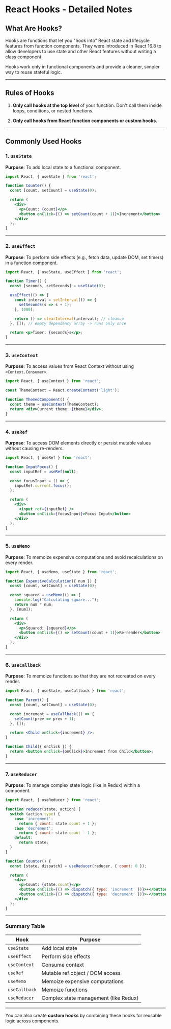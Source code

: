 # React Hooks - Detailed Notes

## What Are Hooks?

Hooks are functions that let you "hook into" React state and lifecycle features from function components. They were introduced in React 16.8 to allow developers to use state and other React features without writing a class component.

Hooks work only in functional components and provide a cleaner, simpler way to reuse stateful logic.

---

## Rules of Hooks

1. **Only call hooks at the top level** of your function. Don't call them inside loops, conditions, or nested functions.
    
2. **Only call hooks from React function components or custom hooks.**

---

## Commonly Used Hooks

### 1. `useState`

**Purpose**: To add local state to a functional component.

```jsx
import React, { useState } from 'react';

function Counter() {
  const [count, setCount] = useState(0);

  return (
    <div>
      <p>Count: {count}</p>
      <button onClick={() => setCount(count + 1)}>Increment</button>
    </div>
  );
}
```

---

### 2. `useEffect`

**Purpose**: To perform side effects (e.g., fetch data, update DOM, set timers) in a function component.

```jsx
import React, { useState, useEffect } from 'react';

function Timer() {
  const [seconds, setSeconds] = useState(0);

  useEffect(() => {
    const interval = setInterval(() => {
      setSeconds(s => s + 1);
    }, 1000);

    return () => clearInterval(interval); // cleanup
  }, []); // empty dependency array -> runs only once

  return <p>Timer: {seconds}s</p>;
}
```

---

### 3. `useContext`

**Purpose**: To access values from React Context without using `<Context.Consumer>`.

```jsx
import React, { useContext } from 'react';

const ThemeContext = React.createContext('light');

function ThemedComponent() {
  const theme = useContext(ThemeContext);
  return <div>Current theme: {theme}</div>;
}
```

---

### 4. `useRef`

**Purpose**: To access DOM elements directly or persist mutable values without causing re-renders.

```jsx
import React, { useRef } from 'react';

function InputFocus() {
  const inputRef = useRef(null);

  const focusInput = () => {
    inputRef.current.focus();
  };

  return (
    <div>
      <input ref={inputRef} />
      <button onClick={focusInput}>Focus Input</button>
    </div>
  );
}
```

---

### 5. `useMemo`

**Purpose**: To memoize expensive computations and avoid recalculations on every render.

```jsx
import React, { useMemo, useState } from 'react';

function ExpensiveCalculation({ num }) {
  const [count, setCount] = useState(0);

  const squared = useMemo(() => {
    console.log("Calculating square...");
    return num * num;
  }, [num]);

  return (
    <div>
      <p>Squared: {squared}</p>
      <button onClick={() => setCount(count + 1)}>Re-render</button>
    </div>
  );
}
```

---

### 6. `useCallback`

**Purpose**: To memoize functions so that they are not recreated on every render.

```jsx
import React, { useState, useCallback } from 'react';

function Parent() {
  const [count, setCount] = useState(0);

  const increment = useCallback(() => {
    setCount(prev => prev + 1);
  }, []);

  return <Child onClick={increment} />;
}

function Child({ onClick }) {
  return <button onClick={onClick}>Increment from Child</button>;
}
```

---

### 7. `useReducer`

**Purpose**: To manage complex state logic (like in Redux) within a component.

```jsx
import React, { useReducer } from 'react';

function reducer(state, action) {
  switch (action.type) {
    case 'increment':
      return { count: state.count + 1 };
    case 'decrement':
      return { count: state.count - 1 };
    default:
      return state;
  }
}

function Counter() {
  const [state, dispatch] = useReducer(reducer, { count: 0 });

  return (
    <div>
      <p>Count: {state.count}</p>
      <button onClick={() => dispatch({ type: 'increment' })}>+</button>
      <button onClick={() => dispatch({ type: 'decrement' })}>-</button>
    </div>
  );
}
```

---

### Summary Table

|Hook|Purpose|
|---|---|
|`useState`|Add local state|
|`useEffect`|Perform side effects|
|`useContext`|Consume context|
|`useRef`|Mutable ref object / DOM access|
|`useMemo`|Memoize expensive computations|
|`useCallback`|Memoize functions|
|`useReducer`|Complex state management (like Redux)|

---

You can also create **custom hooks** by combining these hooks for reusable logic across components.